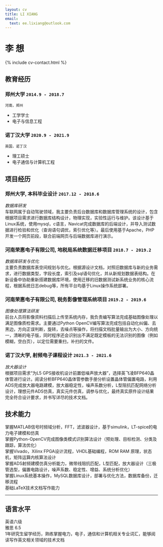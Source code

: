 ```yaml
---
layout: cv
title: LI XIANG
email:
  text: ee.lixiang@outlook.com
---
```


# **李** **想**

<!--
include contact information from the front matter
Supported arguments:
    - homepage: url, text
    - phone
    - email
-->

{% include cv-contact.html %}

## 教育经历

### **郑州大学** `2014.9 - 2018.7`

```
河南，郑州
```

- 工学学士
- 电子与信息工程

### **诺丁汉大学** `2020.9 - 2021.9`

```
英国，诺丁汉
```

- 理工硕士
- 电子通信与计算机工程


## 项目经历

### **郑州大学, 本科毕业设计** `2017.12 - 2018.6`
_数据库研发_<br>
车联网属于自动驾驶领域，我主要负责后台数据库和数据库管理系统的设计，包含根据项目需求进行数据库结构设计，物理实现，实验性运行与维护。该设计基于Linux系统，使用mysql，c语言，Navicat完成数据库的后端设计，并导入测试数据进行检验和优化（查询语句调优，索引优化等）。最后使用基于Apache，PHP开发一个网页前段，联合前端网页与后端数据库进行演示。

### **河南荣惠电子有限公司, 地税局系统数据迁移项目** `2018.7 - 2019.2`
_数据库研发与优化_<br>
主要负责数据库表空间规划与优化。根据源设计文档，对照旧数据库与新的业务需求，进行数据类型，字段长度，索引及sql语句优化，并从新规划数据表结构。在新设备中协助重新搭建数据库环境，使用迁移的旧数据测试新系统业务的核心流程，根据系统日志debug等，所有平台均基于Linux操作系统部署。

### **河南荣惠电子有限公司, 税务影像管理系统项目** `2019.2 - 2019.6`
_图像处理算法研发_<br>
前台人员将影像资料扫描后上传至系统内存，我负责编写算法完成基础图像处理以满足图像质检需求。主要通过Python OpenCV编写算法完成包括自动化纠偏、去黑边，方向正误判断，旋转，去噪点等操作，将扫描文档批量输出为大小、方向统一，清晰的电子版，同时程序还会识别出不满足既定模板的无法识别的图像（例如模糊，空白页），以定位需要重扫，补扫的文件。

### **诺丁汉大学, 射频电子课程设计** `2021.3 - 2021.6`
_放大器设计_<br>
根据项目需求“为L5 GPS接收机设计前置低噪声放大器”，选择英飞凌BFP640晶体管进行设计。阅读分析BFP640晶体管参数手册分析设置晶体管偏置电路，利用ADS完成放大器电路建模，放大器稳定性，噪声系数分析，L型阻抗匹配网络分析设计，理想元件ADS仿真，真实元件仿真，调参与优化，最终真实原件设计结果完全符合设计要求，并书写详尽的技术文档。
## 技术能力

掌握MATLAB信号时频域分析，FFT，滤波器设计，基于simulink，LT-spice的电力电子建模和仿真<br>
掌握Python-OpenCV完成图像类模式识别算法设计（预处理、目标检测、分类及跟踪，算法优化） <br>
掌握Vivado，Xilinx FPGA设计流程，VHDL基础编程，ROM RAM 原理，状态机，矩阵运算内核算法设计 <br>
掌握ADS射频建模仿真分析能力，微带线阻抗匹配，L型匹配，放大器设计（三极管选型，偏置电路设计，噪声系数、稳定性、增益、系统分析优化） <br>
掌握Linux系统基本操作，MySQL数据库设计，部署与优化方法，数据库备份，迁移流程 <br>
基础LaTeX技术文档写作能力 

---

## 语言水平

英语六级 <br>
雅思 6.5 <br>
1年研究生留学经历，熟练掌握电力，电子，通信和计算机相关专业词汇，能够阅读写作英文相关领域的技术文档<br>




<!-- ### Footer

Last updated: May 2013 -->
